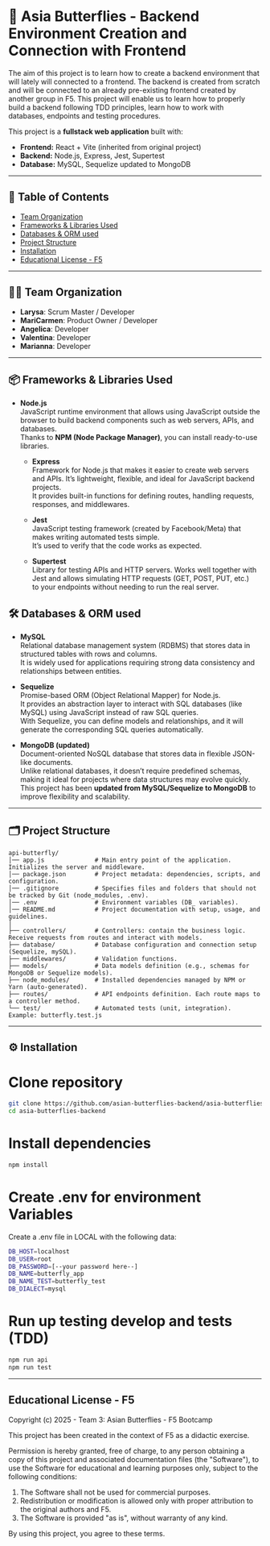 # 🚀 Asia Butterflies - Backend Environment Creation and Connection with Frontend

The aim of this project is to learn how to create a backend environment that will lately will connected to a frontend. The backend is created from scratch and will be connected to an already pre-existing frontend created by another group in F5. This project will enable us to learn how to properly build a backend following TDD principles, learn how to work with databases, endpoints and testing procedures. 

This project is a **fullstack web application** built with:  
- **Frontend:** React + Vite (inherited from original project)
- **Backend:** Node.js, Express, Jest, Supertest
- **Database:** MySQL, Sequelize updated to MongoDB

---

## 📖 Table of Contents

- [Team Organization](#team-organization)
- [Frameworks & Libraries Used](#frameworks-libraries-used)  
- [Databases & ORM used](#databases-orm-used)
- [Project Structure](#project-structure)
- [Installation](#installation)
- [Educational License - F5](#educational-license-f5)

---

## 👩‍💻 Team Organization

- **Larysa**: Scrum Master / Developer  
- **MariCarmen**: Product Owner / Developer
- **Angelica**: Developer 
- **Valentina**: Developer  
- **Marianna**: Developer  

---

## 📦 Frameworks & Libraries Used

- **Node.js**  
  JavaScript runtime environment that allows using JavaScript outside the browser to build backend components such as web servers, APIs, and databases.  
  Thanks to **NPM (Node Package Manager)**, you can install ready-to-use libraries.  

  - **Express**  
    Framework for Node.js that makes it easier to create web servers and APIs. It’s lightweight, flexible, and ideal for JavaScript backend projects.  
    It provides built-in functions for defining routes, handling requests, responses, and middlewares.  

  - **Jest**  
    JavaScript testing framework (created by Facebook/Meta) that makes writing automated tests simple.  
    It’s used to verify that the code works as expected.  

  - **Supertest**  
    Library for testing APIs and HTTP servers. Works well together with Jest and allows simulating HTTP requests (GET, POST, PUT, etc.)  
    to your endpoints without needing to run the real server.  

## 🛠️ Databases & ORM used

- **MySQL**  
  Relational database management system (RDBMS) that stores data in structured tables with rows and columns.  
  It is widely used for applications requiring strong data consistency and relationships between entities.  

- **Sequelize**  
  Promise-based ORM (Object Relational Mapper) for Node.js.  
  It provides an abstraction layer to interact with SQL databases (like MySQL) using JavaScript instead of raw SQL queries.  
  With Sequelize, you can define models and relationships, and it will generate the corresponding SQL queries automatically.  

- **MongoDB (updated)**  
  Document-oriented NoSQL database that stores data in flexible JSON-like documents.  
  Unlike relational databases, it doesn’t require predefined schemas, making it ideal for projects where data structures may evolve quickly.  
  This project has been **updated from MySQL/Sequelize to MongoDB** to improve flexibility and scalability.  

---

## 🗂 Project Structure
```
api-butterfly/
│── app.js              # Main entry point of the application. Initializes the server and middleware.
│── package.json        # Project metadata: dependencies, scripts, and configuration.
│── .gitignore          # Specifies files and folders that should not be tracked by Git (node_modules, .env).
│── .env                # Environment variables (DB_ variables).
│── README.md           # Project documentation with setup, usage, and guidelines.
│
├── controllers/        # Controllers: contain the business logic. Receive requests from routes and interact with models.
├── database/           # Database configuration and connection setup (Sequelize, mySQL).
├── middlewares/        # Validation functions. 
├── models/             # Data models definition (e.g., schemas for MongoDB or Sequelize models).
├── node_modules/       # Installed dependencies managed by NPM or Yarn (auto-generated).
├── routes/             # API endpoints definition. Each route maps to a controller method.
└── test/               # Automated tests (unit, integration). Example: butterfly.test.js
```
---

## ⚙️ Installation

# Clone repository
```bash
git clone https://github.com/asian-butterflies-backend/asia-butterflies-backend.git
cd asia-butterflies-backend
```

# Install dependencies
```bash
npm install
```

# Create .env for environment Variables 
Create a .env file in LOCAL with the following data:

```bash
DB_HOST=localhost
DB_USER=root
DB_PASSWORD=[--your password here--]
DB_NAME=butterfly_app
DB_NAME_TEST=butterfly_test
DB_DIALECT=mysql
```

# Run up testing develop and tests (TDD)
```bash
npm run api
npm run test
```
---

## Educational License - F5

Copyright (c) 2025 - Team 3: Asian Butterflies - F5 Bootcamp

This project has been created in the context of F5 as a didactic exercise.

Permission is hereby granted, free of charge, to any person obtaining a copy of this project and associated documentation files (the "Software"), to use the Software for educational and learning purposes only, subject to the following conditions:

1. The Software shall not be used for commercial purposes.
2. Redistribution or modification is allowed only with proper attribution to the original authors and F5.
3. The Software is provided "as is", without warranty of any kind.

By using this project, you agree to these terms.